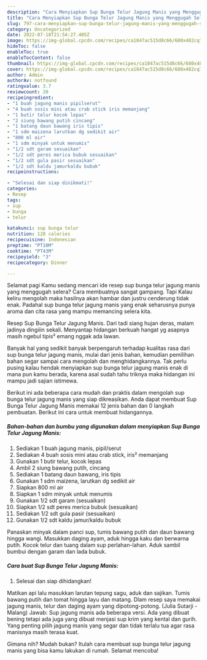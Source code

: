 ```yaml
---
description: "Cara Menyiapkan Sup Bunga Telur Jagung Manis yang Menggugah Selera "
title: "Cara Menyiapkan Sup Bunga Telur Jagung Manis yang Menggugah Selera "
slug: 797-cara-menyiapkan-sup-bunga-telur-jagung-manis-yang-menggugah-selera
category: Uncategorized
date: 2022-07-18T21:54:27.405Z
image: https://img-global.cpcdn.com/recipes/ca1847ac515d8c66/680x482cq70/sup-bunga-telur-jagung-manis-foto-resep-utama.jpg
hideToc: false
enableToc: true
enableTocContent: false
thumbnail: https://img-global.cpcdn.com/recipes/ca1847ac515d8c66/680x482cq70/sup-bunga-telur-jagung-manis-foto-resep-utama.jpg
cover: https://img-global.cpcdn.com/recipes/ca1847ac515d8c66/680x482cq70/sup-bunga-telur-jagung-manis-foto-resep-utama.jpg
author: Admin
authorAv: notfound
ratingvalue: 3.7
reviewcount: 20
recipeingredient:
- "1 buah jagung manis pipilserut"
- "4 buah sosis mini atau crab stick iris memanjang"
- "1 butir telur kocok lepas"
- "2 siung bawang putih cincang"
- "1 batang daun bawang iris tipis"
- "1 sdm maizena larutkan dg sedikit air"
- "800 ml air"
- "1 sdm minyak untuk menumis"
- "1/2 sdt garam sesuaikan"
- "1/2 sdt peres merica bubuk sesuaikan"
- "1/2 sdt gula pasir sesuaikan"
- "1/2 sdt kaldu jamurkaldu bubuk"
recipeinstructions:

- "Selesai dan siap dinikmati!"
categories:
- Resep
tags:
- sup
- bunga
- telur

katakunci: sup bunga telur 
nutrition: 128 calories
recipecuisine: Indonesian
preptime: "PT10M"
cooktime: "PT43M"
recipeyield: "3"
recipecategory: Dinner

---
```



Selamat pagi Kamu sedang mencari ide resep sup bunga telur jagung manis yang menggugah selera? Cara membuatnya sangat gampang. Tapi Kalau keliru mengolah maka hasilnya akan hambar dan justru cenderung tidak enak. Padahal sup bunga telur jagung manis yang enak seharusnya punya aroma dan cita rasa yang mampu memancing selera kita.


Resep Sup Bunga Telur Jagung Manis. Dari tadi siang hujan deras, malam jadinya dingiiin sekali. Menyantap hidangan berkuah hangat yg asapnya masih ngebul tipis² emang nggak ada lawan.

Banyak hal yang sedikit banyak berpengaruh terhadap kualitas rasa dari sup bunga telur jagung manis, mulai dari jenis bahan, kemudian pemilihan bahan segar sampai cara mengolah dan menghidangkannya. Tak perlu pusing kalau hendak menyiapkan sup bunga telur jagung manis enak di mana pun kamu berada, karena asal sudah tahu triknya maka hidangan ini mampu jadi sajian istimewa.


Berikut ini ada beberapa cara mudah dan praktis dalam mengolah sup bunga telur jagung manis yang siap dikreasikan. Anda dapat membuat Sup Bunga Telur Jagung Manis memakai 12 jenis bahan dan 0 langkah pembuatan. Berikut ini cara untuk membuat hidangannya.

<!--inarticleads1-->

##### Bahan-bahan dan bumbu yang digunakan dalam menyiapkan Sup Bunga Telur Jagung Manis:

1. Sediakan 1 buah jagung manis, pipil/serut
1. Sediakan 4 buah sosis mini atau crab stick, iris² memanjang
1. Gunakan 1 butir telur, kocok lepas
1. Ambil 2 siung bawang putih, cincang
1. Sediakan 1 batang daun bawang, iris tipis
1. Gunakan 1 sdm maizena, larutkan dg sedikit air
1. Siapkan 800 ml air
1. Siapkan 1 sdm minyak untuk menumis
1. Gunakan 1/2 sdt garam (sesuaikan)
1. Siapkan 1/2 sdt peres merica bubuk (sesuaikan)
1. Sediakan 1/2 sdt gula pasir (sesuaikan)
1. Gunakan 1/2 sdt kaldu jamur/kaldu bubuk


Panaskan minyak dalam panci sup, tumis bawang putih dan daun bawang hingga wangi. Masukkan daging ayam, aduk hingga kaku dan berwarna putih. Kocok telur dan tuang dalam sup perlahan-lahan. Aduk sambil bumbui dengan garam dan lada bubuk. 

<!--inarticleads2-->

##### Cara buat Sup Bunga Telur Jagung Manis:


1. Selesai dan siap dihidangkan!

Matikan api lalu masukkan larutan tepung sagu, aduk dan sajikan. Tumis bawang putih dan tomat hingga layu dan matang. Dlam resep saya memakai jagung manis, telur dan daging ayam yang dipotong-potong. (Julia Sutarji - Malang) Jawab: Sup jagung manis ada beberapa versi. Ada yang dibuat bening tetapi ada juga yang dibuat menjasi sup krim yang kental dan gurih. Yang penting pilih jagung manis yang segar dan tidak terlalu tua agar rasa manisnya masih terasa kuat. 

Gimana nih? Mudah bukan? Itulah cara membuat sup bunga telur jagung manis yang bisa kamu lakukan di rumah. Selamat mencoba!
